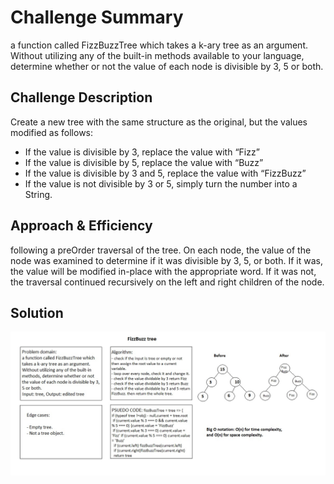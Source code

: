 # Challenge Summary

a function called FizzBuzzTree which takes a k-ary tree as an argument.
Without utilizing any of the built-in methods available to your language, determine whether or not the value of each node is divisible by 3, 5 or both.

## Challenge Description

Create a new tree with the same structure as the original, but the values modified as follows:

- If the value is divisible by 3, replace the value with “Fizz”
- If the value is divisible by 5, replace the value with “Buzz”
- If the value is divisible by 3 and 5, replace the value with “FizzBuzz”
- If the value is not divisible by 3 or 5, simply turn the number into a String.

## Approach & Efficiency

following a preOrder traversal of the tree. On each node, the value of the node was examined to determine if it was divisible by 3, 5, or both. If it was, the value will be modified in-place with the appropriate word. If it was not, the traversal continued recursively on the left and right children of the node. 


## Solution

![](../../assets/fizzBuzz.JPG)
